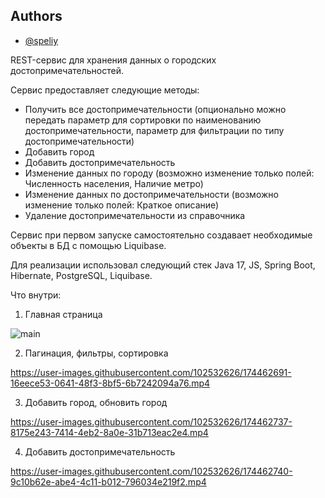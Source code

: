## Authors

- [@speliy](https://www.github.com/dmitriyspeliy)

REST-сервис для хранения данных о городских достопримечательностей.

Cервис предоставляет следующие методы:

- Получить все достопримечательности (опционально можно передать параметр для сортировки по наименованию достопримечательности, параметр для фильтрации по типу достопримечательности)
- Добавить город
- Добавить достопримечательность
- Изменение данных по городу (возможно изменение только полей: Численность населения, Наличие метро)
- Изменение данных по достопримечательности (возможно изменение только полей: Краткое описание)
- Удаление достопримечательности из справочника

Сервис при первом запуске самостоятельно создавает необходимые объекты в БД с помощью Liquibase.


Для реализации использовал следующий стек Java 17, JS, Spring Boot, Hibernate, PostgreSQL, Liquibase.

Что внутри:

1. Главная страница

![main](https://user-images.githubusercontent.com/102532626/174462403-d7270f6a-43a8-449a-aba2-4dbac90a48cd.png)

2. Пагинация, фильтры, сортировка


https://user-images.githubusercontent.com/102532626/174462691-16eece53-0641-48f3-8bf5-6b7242094a76.mp4

3. Добавить город, обновить город



https://user-images.githubusercontent.com/102532626/174462737-8175e243-7414-4eb2-8a0e-31b713eac2e4.mp4



4. Добавить достопримечательность



https://user-images.githubusercontent.com/102532626/174462740-9c10b62e-abe4-4c11-b012-796034e219f2.mp4



